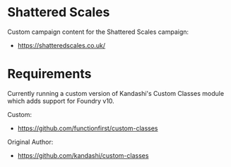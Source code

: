 # Shattered Scales

Custom campaign content for the Shattered Scales campaign:

* https://shatteredscales.co.uk/

# Requirements
Currently running a custom version of Kandashi's Custom Classes module which adds support for Foundry v10.

Custom:

* https://github.com/functionfirst/custom-classes


Original Author:

* https://github.com/kandashi/custom-classes
